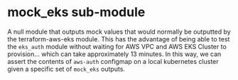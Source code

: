 # mock_eks sub-module

A null module that outputs mock values that would normally be outputted by the terraform-aws-eks module. This has the advantage of being able to test the `eks_auth` module without waiting for AWS VPC and AWS EKS Cluster to provision... which can take approximately 13 minutes. In this way, we can assert the contents of `aws-auth` configmap on a local kubernetes cluster given a specific set of `mock_eks` outputs.
